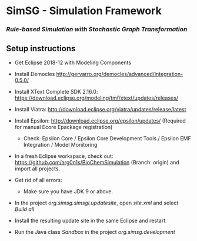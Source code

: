 # SimSG - Simulation Framework
### *Rule-based Simulation with Stochastic Graph Transformation*

## Setup instructions

* Get Eclipse 2018-12 with Modeling Components
* Install Democles http://gervarro.org/democles/advanced/integration-0.5.0/
* Install XText Complete SDK 2.16.0: https://download.eclipse.org/modeling/tmf/xtext/updates/releases/
* Install Viatra: http://download.eclipse.org/viatra/updates/release/latest
* Install Epsilon: http://download.eclipse.org/epsilon/updates/ (Required for manual Ecore Epackage registration)
  * Check: Epsilon Core / Epsilon Core Development Tools / Epsilon EMF Integration / Model Monitoring

* In a fresh Eclipse workspace, check out: https://github.com/arg0n1s/BioChemSimulation (Branch: origin) and import all projects.
* Get rid of all errors:
   * Make sure you have JDK 9 or above.
* In the project *org.simsg.simsgl.updatesite*, open *site.xml* and select *Build all*
* Install the resulting update site in the same Eclipse and restart.
* Run the Java class *Sandbox* in the project *org.simsg.development*
   
